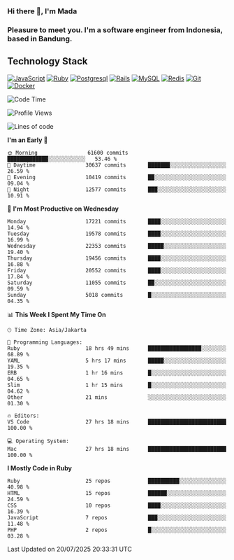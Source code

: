 ### Hi there 👋, I'm Mada
### Pleasure to meet you. I'm a software engineer from Indonesia, based in Bandung.

## Technology Stack

[![JavaScript](https://img.shields.io/badge/-JavaScript-%23F7DF1C?style=flat-square&logo=javascript&logoColor=000000&labelColor=%23F7DF1C&color=%23FFCE5A)](https://www.javascript.com/)
[![Ruby](https://img.shields.io/badge/Ruby-CC342D?style=flat-square&logo=ruby&logoColor=white)](https://www.ruby-lang.org/en/)
[![Postgresql](https://img.shields.io/badge/PostgreSQL-316192?style=flat-square&logo=postgresql&logoColor=ffffff)](https://www.postgresql.org/)
[![Rails](https://img.shields.io/badge/Ruby_on_Rails-CC0000?style=flat-square&logo=ruby-on-rails&logoColor=white)](https://rubyonrails.org/)
[![MySQL](https://img.shields.io/badge/-MySQL-4479A1?style=flat-square&logo=MySQL&logoColor=ffffff)](https://www.mysql.com/)
[![Redis](https://img.shields.io/badge/-Redis-DC382D?style=flat-square&logo=Redis&logoColor=ffffff)](https://redis.io/)
[![Git](https://img.shields.io/badge/-Git-%23F05032?style=flat-square&logo=git&logoColor=%23ffffff)](https://git-scm.com/)
[![Docker](https://img.shields.io/badge/-Docker-2496ED?style=flat-square&logo=docker&logoColor=ffffff)](https://www.docker.com/)
<!--
**madaarya/madaarya** is a ✨ _special_ ✨ repository because its `README.md` (this file) appears on your GitHub profile.

Here are some ideas to get you started:

- 🔭 I’m currently working on ...
- 🌱 I’m currently learning ...
- 👯 I’m looking to collaborate on ...
- 🤔 I’m looking for help with ...
- 💬 Ask me about ...
- 📫 How to reach me: ...
- 😄 Pronouns: ...
- ⚡ Fun fact: ...
-->
<!--START_SECTION:waka-->
![Code Time](http://img.shields.io/badge/Code%20Time-7%2C491%20hrs%206%20mins-blue)

![Profile Views](http://img.shields.io/badge/Profile%20Views-0-blue)

![Lines of code](https://img.shields.io/badge/From%20Hello%20World%20I%27ve%20Written-52.4%20million%20lines%20of%20code-blue)

**I'm an Early 🐤** 

```text
🌞 Morning                61600 commits       █████████████░░░░░░░░░░░░   53.46 % 
🌆 Daytime                30637 commits       ███████░░░░░░░░░░░░░░░░░░   26.59 % 
🌃 Evening                10419 commits       ██░░░░░░░░░░░░░░░░░░░░░░░   09.04 % 
🌙 Night                  12577 commits       ███░░░░░░░░░░░░░░░░░░░░░░   10.91 % 
```
📅 **I'm Most Productive on Wednesday** 

```text
Monday                   17221 commits       ████░░░░░░░░░░░░░░░░░░░░░   14.94 % 
Tuesday                  19578 commits       ████░░░░░░░░░░░░░░░░░░░░░   16.99 % 
Wednesday                22353 commits       █████░░░░░░░░░░░░░░░░░░░░   19.40 % 
Thursday                 19456 commits       ████░░░░░░░░░░░░░░░░░░░░░   16.88 % 
Friday                   20552 commits       ████░░░░░░░░░░░░░░░░░░░░░   17.84 % 
Saturday                 11055 commits       ██░░░░░░░░░░░░░░░░░░░░░░░   09.59 % 
Sunday                   5018 commits        █░░░░░░░░░░░░░░░░░░░░░░░░   04.35 % 
```


📊 **This Week I Spent My Time On** 

```text
🕑︎ Time Zone: Asia/Jakarta

💬 Programming Languages: 
Ruby                     18 hrs 49 mins      █████████████████░░░░░░░░   68.89 % 
YAML                     5 hrs 17 mins       █████░░░░░░░░░░░░░░░░░░░░   19.35 % 
ERB                      1 hr 16 mins        █░░░░░░░░░░░░░░░░░░░░░░░░   04.65 % 
Slim                     1 hr 15 mins        █░░░░░░░░░░░░░░░░░░░░░░░░   04.62 % 
Other                    21 mins             ░░░░░░░░░░░░░░░░░░░░░░░░░   01.30 % 

🔥 Editors: 
VS Code                  27 hrs 18 mins      █████████████████████████   100.00 % 

💻 Operating System: 
Mac                      27 hrs 18 mins      █████████████████████████   100.00 % 
```

**I Mostly Code in Ruby** 

```text
Ruby                     25 repos            ██████████░░░░░░░░░░░░░░░   40.98 % 
HTML                     15 repos            ██████░░░░░░░░░░░░░░░░░░░   24.59 % 
CSS                      10 repos            ████░░░░░░░░░░░░░░░░░░░░░   16.39 % 
JavaScript               7 repos             ███░░░░░░░░░░░░░░░░░░░░░░   11.48 % 
PHP                      2 repos             █░░░░░░░░░░░░░░░░░░░░░░░░   03.28 % 
```




 Last Updated on 20/07/2025 20:33:31 UTC
<!--END_SECTION:waka-->
